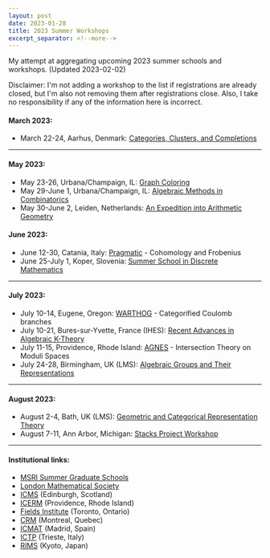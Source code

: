 ```yaml
---
layout: post
date: 2023-01-28
title: 2023 Summer Workshops
excerpt_separator: <!--more-->
---
```


My attempt at aggregating upcoming 2023 summer schools and workshops. (Updated 2023-02-02)
<!--more-->

Disclaimer: I'm not adding a workshop to the list if registrations are already closed, but I'm also not removing them after registrations close. Also, I take no  responsibility if any of the information here is incorrect.

#### March 2023:
* March 22-24, Aarhus, Denmark: [Categories, Clusters, and Completions](https://conferences.au.dk/categoriesclusterscompletions2023)

---

#### May 2023:
* May 23-26, Urbana/Champaign, IL: [Graph Coloring](https://sites.google.com/view/uiucsummerschools/summer-school-in-graph-coloring)
* May 29-June 1, Urbana/Champaign, IL: [Algebraic Methods in Combinatorics](https://sites.google.com/view/uiucsummerschools/summer-school-in-algebraic-methods-in-combinatorics)
* May 30-June 2, Leiden, Netherlands: [An Expedition into Arithmetic Geometry](https://www.lorentzcenter.nl/an-expedition-into-arithmetic-geometry.html)

#### June 2023:
* June 12-30, Catania, Italy: [Pragmatic](https://www.dmi.unict.it/pragmatic/docs/Pragmatic2023-1Ann.html) - Cohomology and Frobenius
* June 25-July 1, Koper, Slovenia: [Summer School in Discrete Mathematics](https://conferences.famnit.upr.si/event/29/)

---

#### July 2023:
* July 10-14, Eugene, Oregon: [WARTHOG](https://pages.uoregon.edu/belias/WARTHOG/CoulCat/index.html) - Categorified Coulomb branches
* July 10-21, Bures-sur-Yvette, France (IHES): [Recent Advances in Algebraic K-Theory](https://indico.math.cnrs.fr/event/8837/)
* July 11-15, Providence, Rhode Island: [AGNES](https://sites.google.com/site/agneshomepage/brown-2023-agnes-summer-school) - Intersection Theory on Moduli Spaces
* July 24-28, Birmingham, UK (LMS): [Algebraic Groups and Their Representations](https://sites.google.com/view/agrt23)

---

#### August 2023:
* August 2-4, Bath, UK (LMS): [Geometric and Categorical Representation Theory](https://sites.google.com/view/geometric-and-categorical-lms/home)
* August 7-11, Ann Arbor, Michigan: [Stacks Project Workshop](https://stacks.github.io/)

---

#### Institutional links:
* [MSRI Summer Graduate Schools](https://www.msri.org/web/msri/scientific/workshops/summer-graduate-school)
* [London Mathematical Society](https://www.lms.ac.uk/events/lms-research-schools)
* [ICMS](https://www.icms.org.uk/workshops) (Edinburgh, Scotland)
* [ICERM](https://icerm.brown.edu/programs/) (Providence, Rhode Island)
* [Fields Institute](http://www.fields.utoronto.ca/activities/workshops) (Toronto, Ontario)
* [CRM](https://www.crmath.ca/en/activities/schools/) (Montreal, Quebec)
* [ICMAT](https://www.icmat.es/events/workshops/) (Madrid, Spain)
* [ICTP](https://www.ictp.it/home/scientific-calendar?s%5B5%5D=5&tt=) (Trieste, Italy)
* [RIMS](https://www.kurims.kyoto-u.ac.jp/kyoten/en/workshop.html) (Kyoto, Japan)
